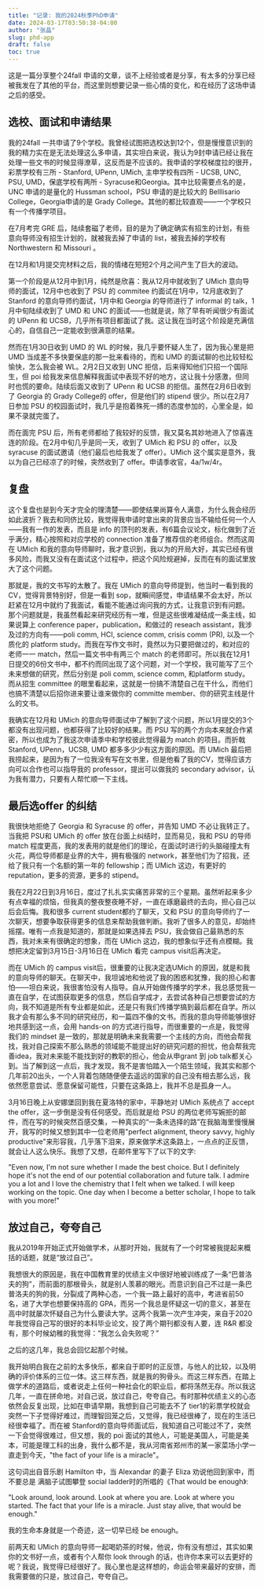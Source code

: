 ```yaml
---
title: "记录: 我的2024秋季PhD申请"
date: 2024-03-17T03:50:38-04:00
author: "张晶"
slug: phd-app
draft: false
toc: true
---
```


这是一篇分享整个24fall 申请的文章，谈不上经验或者是分享，有太多的分享已经被我发在了其他的平台，而这里则想要记录一些心情的变化，和在经历了这场申请之后的感受。

## 选校、面试和申请结果

我的24fall 一共申请了9个学校。我曾经试图把选校达到12个，但是慢慢意识到的我的精力实在是无法处理这么多申请，其实坦白来说，我认为9封申请已经让我在处理一些文书的时候显得潦草，这反而是不应该的。我申请的学校梯度拉的很开，彩票学校有三所 - Stanford, UPenn, UMich, 主申学校有四所 - UCSB, UNC, PSU, UMD，保底学校有两所 - Syracuse和Georgia。其中比较需要点名的是，UNC 申请的是量化的 Hussman school，PSU 申请的是比较大的 Belllisario College，Georgia申请的是 Grady College。其他的都比较直观——一个学校只有一个传播学项目。

在7月考完 GRE 后，陆续套磁了老师，目的是为了确定确实有招生的计划，有些意向导师没有招生计划的，就被我去掉了申请的 list，被我去掉的学校有 Northwestern 和 Missouri 。

在12月和1月提交完材料之后，我的情绪在短短2个月之间产生了巨大的波动。

第一个阶段是从12月中到1月，纯然是欣喜：我从12月中就收到了 UMich 意向导师的面试，12月中也收到了 PSU 的 commitee 约面试在1月中，12月底收到了 Stanford 的意向导师约面试，1月中和 Georgia 的导师进行了 informal 的 talk，1月中旬陆续收到了 UMD 和 UNC 的面试——也就是说，除了早有听闻很少有面试的 UPenn 和 UCSB，几乎所有项目都面试了我。这让我在当时这个阶段是充满信心的，自信自己一定能收到很满意的结果。

然而在1月30日收到 UMD 的 WL 的时候，我几乎要怀疑人生了，因为我心里是把 UMD 当成差不多快要保底的那一批来看待的，而和 UMD 的面试聊的也比较轻松愉快，怎么我会被 WL。2月2日又收到 UNC 拒信，后来得知他们只招一个国际生，但 poi 给我发来信息解释我面试中表现不好的地方，这让我十分感激，但同时也慌的要命。陆续后面又收到了 UPenn 和 UCSB 的拒信。虽然在2月6日收到了 Georgia 的 Grady College的 offer，但是他们的 stipend 很少。所以在2月7日参加 PSU 的校园面试时，我几乎是抱着殊死一搏的态度参加的，心里全是，如果不录就完蛋了。

而在面完 PSU 后，所有老师都给了我较好的反馈，我又莫名其妙地进入了惊喜连连的阶段。在2月中旬几乎是同一天，收到了 UMich 和 PSU 的 offer，以及 syracuse 的面试邀请（他们最后也给我发了 offer）。UMich 这个属实是意外，我以为自己已经凉了的时候，突然收到了 offer。申请季收官，4a/1w/4r。

## 复盘

这个复盘也是到今天才完全的理清楚——即使结果尚算令人满意，为什么我会经历如此波折？我去和同侪比较，我觉得我申请时拿出来的背景应当不输给任何一个人——我有一作的发表，而且是 info 的顶刊的发表，有6篇会议论文，标化做到了近乎满分，精心按照和对应学校的 connection 准备了推荐信的老师组合。然而这周在 UMich 和我的意向导师聊时，我才意识到，我以为的开局大好，其实已经有很多风险，而我又没有在面试这个过程中，把这个风险规避掉，反而在有的面试里放大了这个问题。

那就是，我的文书写的太散了。我在 UMich 的意向导师提到，他当时一看到我的 CV，觉得背景特别好，但是一看到 sop，就瞬间感觉，申请结果不会太好，所以赶紧在12月中就约了我面试，看能不能通过询问我的方式，让我意识到有问题。那个问题就是，我虽然看起来研究经历有一堆，但是这些很难凝结成一条主线，如果说算上 conference paper，publication，和做过的 reseach assistant，我涉及过的方向有——poli comm, HCI, science comm, crisis comm (PR), 以及一个质化的 platform study。而我在写作文书时，竟然以为只要把做过的，和对应的老师一一 match，然后一篇文书中有两三个 match 的老师即可。所以我在12月1日提交的6份文书中，都不约而同出现了这个问题，对一个学校，我可能写了三个未来想做的研究，然后分别是 poli comm, science comm, 和platform study。而从招生 committee 的眼里看起来，这就是一份搞不清楚自己在干什么，而他们也搞不清楚以后招你进来要让谁来做你的 committe member、你的研究主线是什么的文书。

我确实在12月和 UMich 的意向导师面试中了解到了这个问题，所以1月提交的3个都没有出现问题，也都获得了比较好的结果。而 PSU 写的两个方向本来就合作紧密，所以也成为了我这次申请季中和学校彼此觉得最为 match 的项目。而折戟Stanford, UPenn，UCSB, UMD 都多多少少有这方面的原因。而 UMich 最后把我捞起来，是因为有了一位我没有写在文书里，但是他看了我的CV，觉得应该方向可以合作也可以指导我的 professor，提出可以做我的 secondary advisor，认为我有潜力，只要有人帮忙顺一下主线。

## 最后选offer 的纠结

我很快地拒绝了 Georgia 和 Syracuse 的 offer，并告知 UMD 不必让我转正了。当我把 PSU和 UMich 的 offer 放在台面上纠结时，显而易见，我和 PSU 的导师 match 程度更高，我的发表用的就是他们的理论，在面试时进行的头脑碰撞太有火花，两位导师都是业界的大牛，拥有极强的 network，甚至他们为了招我，还给了我只有一个名额的第一年的 fellowship；而 UMich 这边，有更好的 reputation，更多的资源，更多的 stipend。

我在2月22日到3月16日，度过了扎扎实实痛苦非常的三个星期。虽然听起来多少有点幸福的烦恼，但我真的整夜整夜睡不好，一直在琢磨最终的去向，担心自己以后会后悔。我和很多 current student都约了聊天，又和 PSU 的意向导师约了一次聊天，想要争取获得更多的信息来帮助我做判断。我听了很多人的意见，却始终摇摆。唯有一点我是知道的，那就是如果选择去 PSU，我会做自己最熟悉的东西，我对未来有很确定的想象，而在 UMich 这边，我的想象似乎还有点模糊。我想把决定留到3月15日-3月16日在 UMich 看完 campus visit后再决定。

而在 UMich 的 campus visit后，很重要的让我决定选UMich 的原因，就是和我的意向导师的聊天。在聊天中，我坦诚地和他说了我的困惑和犹豫，我的担心和害怕——坦白来说，我很害怕没有人指导。自从开始做传播学的学术，我总感觉我一直在自学，在试图获取更多的信息，然后自学成才，去尝试各种自己想要尝试的方向，我不知道是所有专业都是如此，还是只有我们传播学搞到最后都在自学。所以我才会有那么多不同的研究经历，和一篇四不像的文书。而我的意向导师能够很好地共感到这一点，会用 hands-on 的方式进行指导，而很重要的一点是，我觉得我们的 mindset 是一致的，那就是明确未来我需要一个主线的方向，而他会帮我找，我对自己探索不那么熟悉的领域能不能提出好的研究问题的担忧，他会帮我完善idea，我对未来能不能找到好的教职的担心，他会从申grant 到 job talk都关心到。当了解到这一点后，我才发现，我不是害怕踏入一个陌生领域，我其实和那个几年前20出头，一个人背着包随随便便去遥远的国家的自己没有相去那么远，我依然愿意尝试、愿意保留可能性，只要在这条路上，我并不总是孤身一人。

3月16日晚上从安娜堡回到我在夏洛特的家中，平静地对 UMich 系统点了 accept the offer，这一步倒是没有任何感受。而后就是给 PSU 的两位老师写婉拒的邮件，而在写的时候突然百感交集，一种真实的“一条未选择的路”在我脑海里慢慢展开，我写的时候又想到其中一位老师用"perfect alignment, theory savvy, highly productive"来形容我，几乎落下泪来，原来做学术这条路上，一点点的正反馈，就会让人这么快乐。我想了又想，在邮件里写下了以下的文字:

"Even now, I'm not sure whether I made the best choice. But I definitely hope it's not the end of our potential collaboration and future talk. I admire you a lot and I love the chemistry that I felt when we talked. I will keep working on the topic. One day when I become a better scholar, I hope to talk with you more!"

## 放过自己，夸夸自己

我从2019年开始正式开始做学术，从那时开始，我就有了一个时常被我提起来概括的话题，就是“放过自己”。

我想很大的原因是，我在中国教育里的优绩主义中很好地被训练成了一条“巴普洛夫的狗”，而前面的那根骨头，就是别人羡慕的眼光。而意识到自己不过是一条巴普洛夫的狗的我，分裂成了两种心态，一个我一路上最好的高中，考进省前50名，进了大学也想要保持高的 GPA，而另一个我总是怀疑这一切的意义，甚至在高中时就屡次怀疑自己为什么要读大学。这两个我第一次产生冲突，来自于2020年我觉得自己写的很好的本科毕业论文，投了两个期刊都没有人要，连 R&R 都没有，那个时候幼稚的我觉得：“我怎么会失败呢？”

之后的这几年，我总会回忆起那个时候。

我开始明白我在之前的太多快乐，都来自于即时的正反馈，与他人的比较，以及明确的评价体系的三位一体。这三样东西，就是我的狗骨头。而这三样东西，在踏上做学术的道路后，或者说走上任何一种社会化的职业后，都将荡然无存。所以我这几年，一直在拼命地，对自己说，放过自己，夸夸自己。有时那种优绩主义的心态依然会反复出现，比如在申请早期，我想到自己可能去不了 tier1的彩票学校就会突然一下子觉得好难过，而理智回笼之后，又觉得，我已经很棒了，现在的生活已经很幸福了。而在被 Stanford的意向导师面试后，我知道自己可能过不了，突然一下会觉得很难过，但又想，我的 poi 面试的其他人，可能是美国人，可能是美本，可能是理工科的出身，我什么都不是，我从河南省郑州市的某一家菜场小学一直走到今天，"the fact of your life is a miracle"。

这句词出自音乐剧 Hamilton 中，当 Alexandar 的妻子 Eliza 劝说他回到家中，而不要总是 满脑子试图攀登 social ladder时的所唱的《That would be enough》:

"Look around, look around. Look at where you are. Look at where you started. The fact that your life is a miracle. Just stay alive, that would be enough."

我的生命本身就是一个奇迹，这一切早已经 be enough。

前两天和 UMich 的意向导师一起喝奶茶的时候，他说，你有没有想过，其实如果你的文书好一点，或者有个人帮你 look through 的话，也许你本来可以去更好的呢？我说，我觉得已经很好了。我心里也是这样想的，命运会带来最好的安排，而我需要做的只是，放过自己，夸夸自己。

